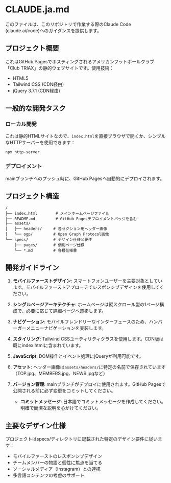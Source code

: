 # CLAUDE.ja.md

このファイルは、このリポジトリで作業する際のClaude Code (claude.ai/code)へのガイダンスを提供します。

## プロジェクト概要

これはGitHub Pagesでホスティングされるアメリカンフットボールクラブ「Club TRIAX」の静的ウェブサイトです。使用技術：
- HTML5
- Tailwind CSS (CDN経由)
- jQuery 3.7.1 (CDN経由)

## 一般的な開発タスク

### ローカル開発

これは静的HTMLサイトなので、`index.html`を直接ブラウザで開くか、シンプルなHTTPサーバーを使用できます：

```bash
npx http-server
```

### デプロイメント
mainブランチへのプッシュ時に、GitHub Pagesへ自動的にデプロイされます。

## プロジェクト構造

```
/
├── index.html        # メインホームページファイル
├── README.md         # GitHub Pagesデプロイメントバッジを含む
├── assets/          
│   ├── headers/     # 各セクション用ヘッダー画像
│   └── ogp/         # Open Graph Protocol画像
└── specs/           # デザイン仕様と要件
    ├── pages/       # 個別ページ仕様
    └── *.md         # 各種仕様書
```

## 開発ガイドライン

1. **モバイルファーストデザイン**: スマートフォンユーザーを主要対象としています。モバイルファーストアプローチでレスポンシブデザインを使用してください。

2. **シングルページアーキテクチャ**: ホームページは縦スクロール型の1ページ構成で、必要に応じて詳細ページへ遷移します。

3. **ナビゲーション**: モバイルフレンドリーなインターフェースのため、ハンバーガーメニューナビゲーションを実装します。

4. **スタイリング**: Tailwind CSSユーティリティクラスを使用します。CDN版は既にindex.htmlに含まれています。

5. **JavaScript**: DOM操作とイベント処理にjQueryが利用可能です。

6. **アセット**: ヘッダー画像は`assets/headers/`に特定の名前で保存されています（TOP.jpg、MEMBERS.jpg、NEWS.jpgなど）

7. **バージョン管理**: mainブランチがデプロイに使用されます。GitHub Pagesで公開される前に必ず変更をコミットしてください。
   - **コミットメッセージ**: 日本語でコミットメッセージを作成してください。明確で簡潔な説明を心がけてください。

## 主要なデザイン仕様

プロジェクトはspecs/ディレクトリに記載された特定のデザイン要件に従います：
- モバイルファーストのレスポンシブデザイン
- チームメンバーの物語と個性に焦点を当てる
- ソーシャルメディア（Instagram）との連携
- 多言語コンテンツの考慮のサポート